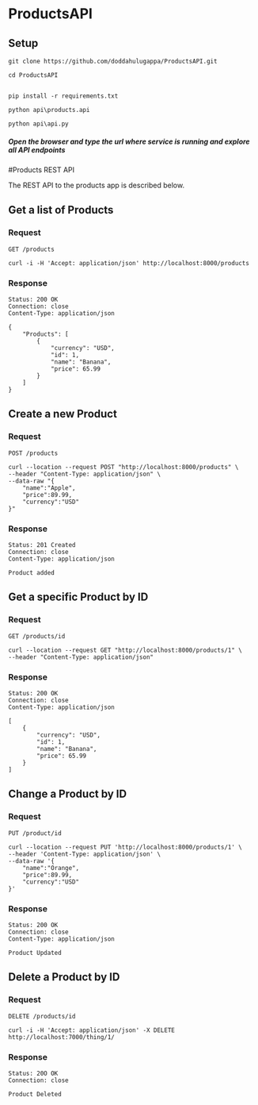 # ProductsAPI

## Setup

```
git clone https://github.com/doddahulugappa/ProductsAPI.git

cd ProductsAPI


pip install -r requirements.txt

python api\products.api

python api\api.py

```
##### Open the browser and type the url where service is running and explore all API endpoints

#Products REST API

The REST API to the products app is described below.

## Get a list of Products

### Request

`GET /products`

    curl -i -H 'Accept: application/json' http://localhost:8000/products

### Response
    Status: 200 OK
    Connection: close
    Content-Type: application/json
    
    {
        "Products": [
            {
                "currency": "USD",
                "id": 1,
                "name": "Banana",
                "price": 65.99
            }
        ]
    }

## Create a new Product

### Request

`POST /products`

    curl --location --request POST "http://localhost:8000/products" \
    --header "Content-Type: application/json" \
    --data-raw "{
        "name":"Apple",
        "price":89.99,
        "currency":"USD"
    }"

### Response

    Status: 201 Created
    Connection: close
    Content-Type: application/json

    Product added

## Get a specific Product by ID

### Request

`GET /products/id`

    curl --location --request GET "http://localhost:8000/products/1" \
    --header "Content-Type: application/json"

### Response

    Status: 200 OK
    Connection: close
    Content-Type: application/json

    [
        {
            "currency": "USD",
            "id": 1,
            "name": "Banana",
            "price": 65.99
        }
    ]

## Change a Product by ID

### Request

`PUT /product/id`

    curl --location --request PUT 'http://localhost:8000/products/1' \
    --header 'Content-Type: application/json' \
    --data-raw '{
        "name":"Orange",
        "price":89.99,
        "currency":"USD"
    }'
### Response

    Status: 200 OK
    Connection: close
    Content-Type: application/json
    
    Product Updated
    
## Delete a Product by ID

### Request

`DELETE /products/id`

    curl -i -H 'Accept: application/json' -X DELETE http://localhost:7000/thing/1/

### Response


    Status: 20O OK
    Connection: close
    
    Product Deleted

